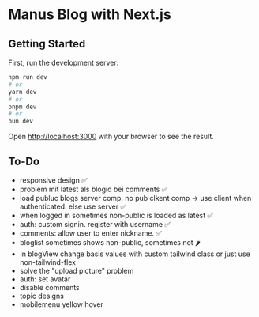 # Manus Blog with Next.js

## Getting Started

First, run the development server:

```bash
npm run dev
# or
yarn dev
# or
pnpm dev
# or
bun dev
```

Open [http://localhost:3000](http://localhost:3000) with your browser to see the result.



## To-Do

* responsive design ✅
* problem mit latest als blogid bei comments ✅
* load publuc blogs server comp. no pub clkent comp -> use client when authenticated. else use server ✅
* when logged in sometimes non-public is loaded as latest ✅
* auth: custom signin. register with username ✅
* comments: allow user to enter nickname. ✅
* bloglist sometimes shows non-public, sometimes not 🌶️
* In blogView change basis values with custom tailwind class or just use non-tailwind-flex
* solve the "upload picture" problem
* auth: set avatar
* disable comments 
* topic designs
* mobilemenu yellow hover

